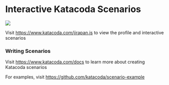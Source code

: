 # Interactive Katacoda Scenarios

[![](http://shields.katacoda.com/katacoda/jirapan.js/count.svg)](https://www.katacoda.com/jirapan.js "Get your profile on Katacoda.com")

Visit https://www.katacoda.com/jirapan.js to view the profile and interactive scenarios

### Writing Scenarios
Visit https://www.katacoda.com/docs to learn more about creating Katacoda scenarios

For examples, visit https://github.com/katacoda/scenario-example
